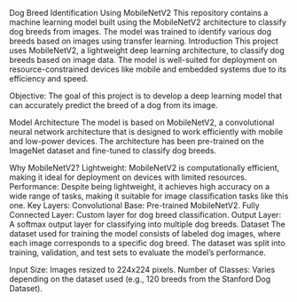 
Dog Breed Identification Using MobileNetV2
This repository contains a machine learning model built using the MobileNetV2 architecture to classify dog breeds from images. The model was trained to identify various dog breeds based on images using transfer learning.
Introduction
This project uses MobileNetV2, a lightweight deep learning architecture, to classify dog breeds based on image data. The model is well-suited for deployment on resource-constrained devices like mobile and embedded systems due to its efficiency and speed.

Objective:
The goal of this project is to develop a deep learning model that can accurately predict the breed of a dog from its image.

Model Architecture
The model is based on MobileNetV2, a convolutional neural network architecture that is designed to work efficiently with mobile and low-power devices. The architecture has been pre-trained on the ImageNet dataset and fine-tuned to classify dog breeds.

Why MobileNetV2?
Lightweight: MobileNetV2 is computationally efficient, making it ideal for deployment on devices with limited resources.
Performance: Despite being lightweight, it achieves high accuracy on a wide range of tasks, making it suitable for image classification tasks like this one.
Key Layers:
Convolutional Base: Pre-trained MobileNetV2.
Fully Connected Layer: Custom layer for dog breed classification.
Output Layer: A softmax output layer for classifying into multiple dog breeds.
Dataset
The dataset used for training the model consists of labeled dog images, where each image corresponds to a specific dog breed. The dataset was split into training, validation, and test sets to evaluate the model’s performance.

Input Size: Images resized to 224x224 pixels.
Number of Classes: Varies depending on the dataset used (e.g., 120 breeds from the Stanford Dog Dataset).
